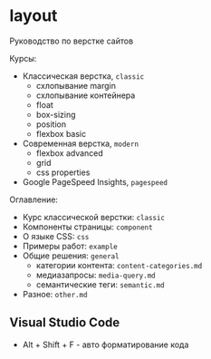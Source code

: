 # layout
Руководство по верстке сайтов

Курсы:
- Классическая верстка, `classic`
  - схлопывание margin
  - схлопывание контейнера
  - float
  - box-sizing
  - position
  - flexbox basic
- Современная верстка, `modern`
  - flexbox advanсed
  - grid
  - css properties
- Google PageSpeed Insights, `pagespeed`

Оглавление:
- Курс классической верстки: `classic`
- Компоненты страницы: `component`
- О языке CSS: `css`
- Примеры работ: `example`
- Общие решения: `general`
  - категории контента: `content-categories.md`
  - медиазапросы: `media-query.md`
  - семантические теги: `semantic.md`
- Разное: `other.md`

## Visual Studio Code
- Alt + Shift + F - авто форматирование кода

